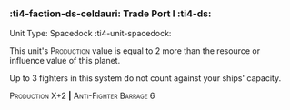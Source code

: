 ### :ti4-faction-ds-celdauri: **Trade Port I** :ti4-ds:

Unit Type: Spacedock :ti4-unit-spacedock:

This unit's <span style="font-variant:small-caps;">Production</span> value is equal to 2 more than the resource or influence value of this planet.

Up to 3 fighters in this system do not count against your ships' capacity.

 <span style="font-variant:small-caps;">Production</span> X+2 __|__ <span style="font-variant:small-caps;">Anti-Fighter Barrage 6</span>
